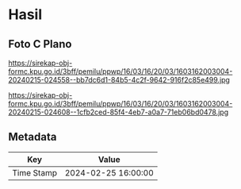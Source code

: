 # Hasil

## Foto C Plano

https://sirekap-obj-formc.kpu.go.id/3bff/pemilu/ppwp/16/03/16/20/03/1603162003004-20240215-024558--bb7dc6d1-84b5-4c2f-9642-916f2c85e499.jpg

https://sirekap-obj-formc.kpu.go.id/3bff/pemilu/ppwp/16/03/16/20/03/1603162003004-20240215-024608--1cfb2ced-85f4-4eb7-a0a7-71eb06bd0478.jpg


## Metadata

| Key        | Value               |
| ---------- | ------------------- |
| Time Stamp | 2024-02-25 16:00:00 |




